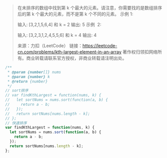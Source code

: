 > 在未排序的数组中找到第 k 个最大的元素。请注意，你需要找的是数组排序后的第 k 个最大的元素，而不是第 k 个不同的元素。
> 示例 1:
>
> 输入: [3,2,1,5,6,4] 和 k = 2
> 输出: 5
> 示例  2:
>
> 输入: [3,2,3,1,2,4,5,5,6] 和 k = 4
> 输出: 4
>
> 来源：力扣（LeetCode）
> 链接：https://leetcode-cn.com/problems/kth-largest-element-in-an-array
> 著作权归领扣网络所有。商业转载请联系官方授权，非商业转载请注明出处。

```js
/**
 * @param {number[]} nums
 * @param {number} k
 * @return {number}
 */
// sort排序
// var findKthLargest = function(nums, k) {
//   let sortNums = nums.sort(function(a, b) {
//     return a - b;
//   });
//   return sortNums[nums.length - k];
// };
// 快速排序
var findKthLargest = function(nums, k) {
  let sortNums = nums.sort(function(a, b) {
    return a - b;
  });
  return sortNums[nums.length - k];
};
```

